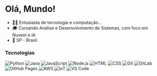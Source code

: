 # Olá, Mundo!

- 👩‍💻 Entusiasta de tecnologia e computação... 
- 🎓 Cursando Análise e Desenvolvimento de Sistemas, com foco em Nuvem e IA
- 📍 SP - Brasil

### Tecnologias

![Python](https://img.shields.io/badge/-Python-000033?style=for-the-badge&logo=python&logoColor=ADD8E6)
![Java](https://img.shields.io/badge/-Java-000033?style=for-the-badge&logo=java&logoColor=ADD8E6)
![JavaScript](https://img.shields.io/badge/-JavaScript-000033?style=for-the-badge&logo=javascript&logoColor=ADD8E6)
![Node.js](https://img.shields.io/badge/-Node.js-000033?style=for-the-badge&logo=node.js&logoColor=ADD8E6)
![HTML](https://img.shields.io/badge/-HTML-000033?style=for-the-badge&logo=html5&logoColor=ADD8E6)
![CSS](https://img.shields.io/badge/-CSS-000033?style=for-the-badge&logo=css3&logoColor=ADD8E6)
![Git](https://img.shields.io/badge/-Git-000033?style=for-the-badge&logo=git&logoColor=F05032)
![GitLab](https://img.shields.io/badge/-GitLab-000033?style=for-the-badge&logo=gitlab&logoColor=FCA121)
![GitHub Pages](https://img.shields.io/badge/-GitHub_Pages-000033?style=for-the-badge&logo=github&logoColor=white)
![AWS](https://img.shields.io/badge/-AWS-000033?style=for-the-badge&logo=amazon-aws&logoColor=FF9900)
![IoT](https://img.shields.io/badge/-IoT-000033?style=for-the-badge&logo=internet-of-things&logoColor=F8F8F8)
![VS Code](https://img.shields.io/badge/-VS_Code-000033?style=for-the-badge&logo=visualstudiocode&logoColor=007ACC)
